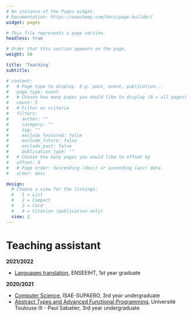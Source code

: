 ```yaml
---
# An instance of the Pages widget.
# Documentation: https://wowchemy.com/docs/page-builder/
widget: pages

# This file represents a page section.
headless: true

# Order that this section appears on the page.
weight: 50

title: 'Teaching'
subtitle:

# content:
#   # Page type to display. E.g. post, event, publication...
#   page_type: event
#   # Choose how many pages you would like to display (0 = all pages)
#   count: 5
#   # Filter on criteria
#   filters:
#     author: ""
#     category: ""
#     tag: ""
#     exclude_featured: false
#     exclude_future: false
#     exclude_past: false
#     publication_type: ""
#   # Choose how many pages you would like to offset by
#   offset: 0
#   # Page order: descending (desc) or ascending (asc) date.
#   order: desc

design:
  # Choose a view for the listings:
  #   1 = List
  #   2 = Compact
  #   3 = Card
  #   4 = Citation (publication only)
  view: 2
---
```

# Teaching assistant

**2021/2022**
- [Languages translation](http://formations.enseeiht.fr/en/our-courses/diplome-d-ingenieur-FC_DI/diplome-D/ingenieur-enseeiht-informatique-et-telecommunications-program-program1-n7i5-171-en/ingenieur-enseeiht-informatique-et-telecommunications-2eme-annee-subprogram-subprogram-n7i52-181-en/annee-2a-sn-fise-NDEN/choix-de-parcours-semestre-7-2a-sn-fise-N7ENA/semestre-7-sn-fise-parcours-image-et-multimedia-N7ENAM/base-de-la-programmation-fonct-et-traduction-des-langages-N7EN08/traduction-des-langages-N7EN08B.html), ENSEEIHT, 1st year graduate 

**2020/2021**
- [Computer Science](https://www.isae-supaero.fr/IMG/pdf/catalogue_2020-21-1a.pdf#page=5), ISAE-SUPAERO, 3rd year undergraduate
- [Abstract Types and Advanced Functional Programming](https://www.univ-tlse3.fr/syllabus/SYL_L3_INFO.pdf#page=29), Université Toulouse III - Paul Sabatier, 3rd year undergraduate